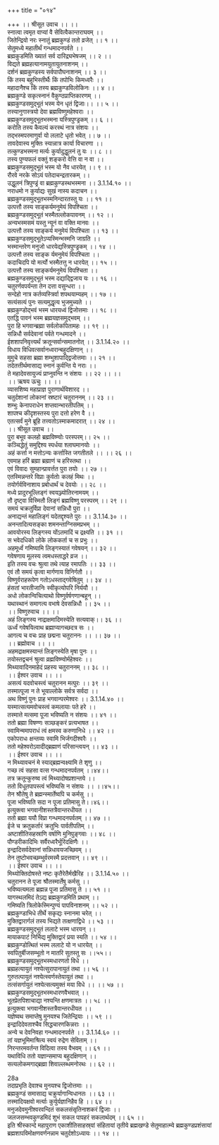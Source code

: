 +++
title = "०१४"

+++
।। श्रीसूत उवाच ।। ।।  
स्नात्वा त्वमृत वाप्यां वै सेवित्वैकान्तराघवम् ।।  
जितेन्द्रियो नरः स्नातुं ब्रह्मकुण्डं ततो व्रजेत् ।। १ ।।  
सेतुमध्ये महातीर्थं गन्धमादनपर्वते ।।  
ब्रह्मकुडमिति ख्यातं सर्व दारिद्र्यभेषजम् ।। २ ।।  
विद्यते ब्रह्महत्यानामयुतायुतनाशनम् ।।  
दर्शनं ब्रह्मकुण्डस्य सर्वपापौघनाशनम् ।। ३ ।।  
किं तस्य बहुभिस्तीर्थैः किं तपोभिः किमध्वरैः ।।  
महादानैश्च किं तस्य ब्रह्मकुण्डविलोकिनः ।। ४ ।।  
ब्रह्मकुण्डे सकृत्स्नानं वैकुण्ठप्राप्तिकारणम् ।।  
ब्रह्मकुण्डसमुद्भूतं भस्म येन धृतं द्विजाः।। ।। ५ ।।  
तस्यानुगास्त्रयो देवा ब्रह्मविष्णुमहेश्वराः ।।  
ब्रह्मकुण्डसमुद्भूतभस्मना यस्त्रिपुण्ड्रकम् ।। ६ ।।  
करोति तस्य कैवल्यं करस्थं नात्र संशयः ।।  
तद्भस्मपरमाणुर्वा यो ललाटे धृतो भवेत् ।। ७ ।।  
तावदेवास्य मुक्तिः स्यान्नात्र कार्या विचारणा ।।  
तत्कुण्डभस्मना मर्त्यः कुर्यादुद्धूलनं तु यः ।। ८ ।।  
तस्य पुण्यफलं वक्तुं शङ्करो वेत्ति वा न वा ।।  
ब्रह्मकुण्डसमुद्भूतं भस्म यो नैव धारयेत् ।। ९ ।।  
रौरवे नरके सोऽयं पतेदाचन्द्रतारकम् ।।  
उद्धूलनं त्रिपुण्ड्रं वा ब्रह्मकुण्डस्थभस्मना ।। 3.1.14.१० ।।  
नराधमो न कुर्याद्यः सुखं नास्य कदाचन ।।  
ब्रह्मकुण्डसमुद्भूतभस्मनिन्दारतस्तु यः ।। ११ ।।  
उत्पत्तौ तस्य साङ्कर्यमनुमेयं विपश्चिता ।।  
ब्रह्मकुण्डसमुद्भूतं भस्मैतल्लोकपावनम् ।। १२ ।।  
अन्यभस्मसमं यस्तु न्यूनं वा वक्ति मानवः ।।  
उत्पत्तौ तस्य साङ्कर्य मनुमेयं विपश्चिता ।। १३ ।।  
ब्रह्मकुण्डसमुद्भूतेऽप्यस्मिन्भस्मनि जाग्रति ।।  
भस्मान्तरेण मनुजो धारयेद्यस्त्रिपुण्ड्रकम् ।। १४ ।।  
उत्पत्तौ तस्य साङ्क र्यमनुमेयं विपश्चिता ।।  
कदाचिदपि यो मर्त्यो भस्मैतत्तु न धारयेत् ।। १५ ।।  
उत्पत्तौ तस्य साङ्कर्यमनुमेयं विपश्चिता ।।  
ब्रह्मकुण्डसमुद्भूतं भस्म दद्याद्द्विजाय यः ।। १६ ।।  
चतुरर्णवपर्यन्ता तेन दत्ता वसुन्धरा ।।  
सन्देहो नात्र कर्तव्यस्त्रिर्वा शपथयाम्यहम् ।। १७ ।।  
सत्यंसत्यं पुनः सत्यमुद्धृत्य भुजमुच्यते ।।  
ब्रह्मकुण्डोद्भवं भस्म धारयध्वं द्विजोत्तमाः ।। १८ ।।  
एतद्धि पावनं भस्म ब्रह्मयज्ञसमुद्भवम् ।।  
पुरा हि भगवान्ब्रह्मा सर्वलोकपितामहः ।। १९ ।।  
सन्निधौ सर्वदेवानां पर्वते गन्धमादने ।।  
ईशशापनिवृत्त्यर्थं क्रतून्सर्वान्समातनोत् ।। 3.1.14.२० ।।  
विधाय विधिवत्सर्वानध्वरान्बहुदक्षिणान् ।।  
मुमुचे सहसा ब्रह्मा शम्भुशापाद्द्विजोत्तमाः ।। २१ ।।  
तदेतत्तीर्थमासाद्य स्नानं कुर्वन्ति ये नराः ।।  
ते महादेवसायुज्यं प्राप्नुवन्ति न संशयः ।। २२ ।। ।।  
।। ऋषय ऊचुः ।। ।।  
व्यासशिष्य महाप्राज्ञ पुराणार्थविशारद ।।  
चतुर्दशानां लोकानां स्रष्टारं चतुराननम् ।। २३ ।।  
शम्भुः केनापराधेन शप्तवान्भारतीपतिम् ।।  
शापश्च कीदृशस्तस्य पुरा दत्तो हरेण वै ।।  
एतत्सर्वं मुने ब्रूहि तत्त्वतोऽस्माकमादरात् ।। २४ ।।  
।। श्रीसूत उवाच ।।  
पुरा बभूव कलहो ब्रह्मविष्ण्वोः परस्परम्।। २५ ।।  
कञ्चिद्धेतुं समुद्दिश्य स्पर्धया श्लाघमानयोः ।।  
अहं कर्त्ता न मत्तोऽन्यः कर्त्तास्ति जगतीतले ।। ।। २६ ।।  
एवमाह हरिं ब्रह्मा ब्रह्माणं च हरिस्तथा ।।  
एवं विवादः सुमहान्प्रावर्त्तत पुरा तयोः ।। २७ ।।  
एतस्मिन्नन्तरे विप्राः कुर्वतोः कलहं मिथः ।।  
तयोर्गर्वविनाशाय प्रबोधार्थं च देवयोः ।। २८ ।।  
मध्ये प्रादुरभूल्लिङ्गं स्वयञ्ज्योतिरनामयम् ।।  
तौ दृष्ट्वा विस्मितौ लिङ्गं ब्रह्मविष्णु परस्परम् ।। २९ ।।  
समयं चक्रतुर्विप्रा देवानां सन्निधौ पुरा ।।  
अनाद्यन्तं महालिङ्गं यदेतद्दृश्यते पुरः ।। 3.1.14.३० ।।  
अनन्तादित्यसङ्का शमनन्ताग्निसमप्रभम् ।।  
आवयोरस्य लिङ्गस्य योंऽतमादिं च द्रक्ष्यति ।। ३१ ।।  
स भवेदधिको लोके लोककर्ता च स प्रभुः ।।  
अहमूर्ध्वं गमिष्यामि लिङ्गस्यातं गवेषयन् ।। ३२ ।।  
गवेषणाय मूलस्य त्वमधस्ताद्धरे व्रज ।।  
इति तस्य वचः श्रुत्वा तथे त्याह रमापतिः ।। ३३ ।।  
एवं तौ समयं कृत्वा मार्गणाय विनिर्गतौ ।।  
विष्णुर्वराहरूपेण गतोऽधस्ताद्गवेषितुम् ।। ३४ ।।  
हंसतां भारतीजानिः स्वीकृत्योपरि निर्ययौ ।।  
अधो लोकान्विचित्याथो विष्णुर्वर्षगणान्बहून् ।।  
यथास्थानं समागत्य वभाषे देवसन्निधौ ।। ३५ ।।  
।। विष्णुरुवाच ।। ।।  
अहं लिङ्गस्य नाद्राक्षमादिमस्येति सत्यवाक्।। ३६ ।।  
ऊर्ध्वं गवेषयित्वाथ ब्रह्माप्यागच्छदत्र सः ।।  
आगत्य च वचः प्राह छद्मना चतुराननः ।। ।। ३७ ।।  
।। ब्रह्मोवाच ।। ।।  
अहमद्राक्षमस्यान्तं लिङ्गस्येति मृषा पुनः ।।  
तयोस्तद्वचनं श्रुत्वा व्रह्मविष्ण्वोर्महेश्वरः ।।  
मिथ्यावादिनमाहेदं प्रहस्य चतुराननम् ।। ३८ ।।  
।। ईश्वर उवाच ।। ।।  
असत्यं यदवोचस्त्वं चतुरानन मत्पुरः ।। ३९ ।।  
तस्मात्पूजा न ते भूयाल्लोके सर्वत्र सर्वदा ।।  
अथ विष्णुं पुनः प्राह भगवान्परमेश्वरः ।। 3.1.14.४० ।।  
यस्मात्सत्यमवोचस्त्वं कमलायाः पते हरे ।।  
तस्मात्ते मत्समा पूजा भविष्यति न संशयः ।। ४१ ।।  
ततो ब्रह्मा विषण्णः सञ्छङ्करं प्रत्यभाषत ।।  
स्वामिन्ममापराधं त्वं क्षमस्व करुणानिधे ।। ४२ ।।  
एकोपराधः क्षन्तव्यः स्वामि भिर्जगदीश्वरैः ।।  
ततो महेश्वरोऽवादीद्ब्रह्माणं परिसान्त्वयन् ।। ४३ ।।  
।। ईश्वर उवाच ।। ।।  
न मिथ्यावचनं मे स्याद्ब्रह्मन्वक्ष्यामि ते शृणु ।।  
गच्छ त्वं सहसा वत्स गन्धमादनपर्वतम् ।।४४।।  
तत्र क्रतून्कुरुष्व त्वं मिथ्यादोषप्रशान्तये ।।  
ततो विधूतपापस्त्वं भविष्यसि न संशयः ।। ।।४५।।  
तेन श्रौतेषु ते ब्रह्मन्स्मार्तेष्वपि च कर्मसु ।।  
पूजा भविष्यति सदा न पूजा प्रतिमासु ते।।४६।।  
इत्युक्त्वा भगवानीशस्तत्रैवान्तरधीयत ।।  
ततो ब्रह्मा ययौ विप्रा गन्धमादनपर्वतम् ।। ४७ ।।  
ईजे च क्रतुकर्तारं क्रतुभिः पार्वतीपतिम् ।।  
अष्टाशीतिसहस्राणि वर्षाणि मुनिपुङ्गवाः ।। ४८ ।।  
पौण्डरीकादिभिः सर्वैरध्वरैर्भूरिदक्षिणैः ।।  
इन्द्रादिसर्वदेवानां सन्निधावयजच्छिवम् ।।  
तेन तुष्टोभवच्छम्भुर्वरमस्मै प्रदत्तवान् ।। ४९ ।।  
।। ईश्वर उवाच ।। ।।  
मिथ्योक्तिदोषस्ते नष्टः कृतैरेतैर्मखैरिह ।। 3.1.14.५० ।।  
चतुरानन ते पूजा श्रौतस्मार्तेषु कर्मसु ।।  
भविष्यत्यमला ब्रह्मन्न पूजा प्रतिमासु ते ।। ५१ ।।  
यागस्थलमिदं तेऽद्य ब्रह्मकुण्डमिति प्रथाम् ।।  
गमिष्यति त्रिलोकेस्मिन्पुण्यं पापविनाशनम् ।। ५२ ।।  
ब्रह्मकुण्डाभिधे तीर्थे सकृद्यः स्नानमा चरेत् ।।  
मुक्तिद्वारार्गलं तस्य भिद्यते तत्क्षणाद्विधे ।। ५३ ।।  
ब्रह्मकुण्डसमुद्भूतं ललाटे भस्म धारयन् ।।  
मायाकपाटं निर्भिद्य मुक्तिद्वारं प्रया स्यति ।। ५४ ।।  
ब्रह्मकुण्डोत्थितं भस्म ललाटे यो न धारयेत् ।।  
स्वपितुर्बीजसम्भूतो न मातरि सुतस्तु सः ।।५५।।  
ब्रह्मकुण्डसमुद्भूतभस्मधारणतो विधे ।।  
ब्रह्महत्यायुतं नश्येत्सुरापानायुतं तथा ।। ५६ ।।  
गुरुतल्पायुतं नश्येत्स्वर्णस्तेयायुतं तथा ।।  
तत्संसर्गायुतं नश्येत्सत्यमुक्तं मया विधे ।। ।। ५७ ।।  
ब्रह्मकुण्डसमुद्भूतभस्मधारणवैभवात् ।।  
भूतप्रेतपिशाचाद्या नश्यन्ति क्षणमात्रतः ।। ५८ ।।  
इत्युक्त्वा भगवानीशस्तत्रैवान्तरधीयत ।।  
यज्ञेष्वथ समाप्तेषु मुनयश्च जितेन्द्रियाः ।। ५९ ।।  
इन्द्रादिदेवताश्चैव सिद्धचारणकिन्नराः ।।  
अन्ये च देवनिवहा गन्धमादनपर्वते ।। 3.1.14.६० ।।  
तां यज्ञभूमिमाश्रित्य स्वयं रुद्रेण सेविताम् ।।  
निरन्तरमवर्तन्त विदित्वा तस्य वैभवम् ।। ६१ ।।  
यथाविधि ततो यज्ञान्समाप्य बहुदक्षिणान् ।।  
सत्यलोकमगाद्ब्रह्मा शिवाल्लब्धमनोरथः ।। ६२ ।।  
    
28a  
तदाप्रभृति देवाश्च मुनयश्च द्विजोत्तमाः ।।  
ब्रह्मकुण्डं समासाद्य चक्रुर्यागान्विधानतः ।। ६३ ।।  
तस्मादियक्षवो मर्त्याः कुर्युर्यज्ञानिहैव हि ।। ६४ ।।  
मनुजदेवमुनीश्वरवन्दितं सकलसंसृतिनाशकरं द्विजाः ।।  
जलजसम्भवकुण्डमिदं शुभं सकल पापहरं सकलार्थदम् ।। ६५ ।।  
इति श्रीस्कान्दे महापुराण एकाशीतिसाहस्र्यां संहितायां तृतीये ब्रह्मखण्डे सेतुमाहात्म्ये ब्रह्मकुण्डप्रशंसायां ब्रह्मशापविमोक्षणवर्णनन्नाम चतुर्दशोऽध्यायः ।। १४ ।।